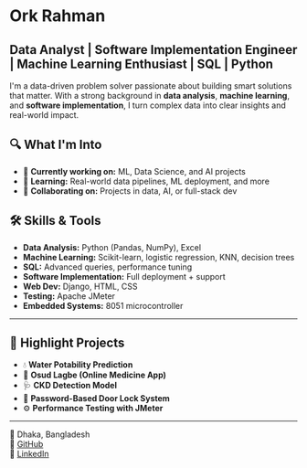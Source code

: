 # Ork Rahman

## Data Analyst | Software Implementation Engineer | Machine Learning Enthusiast | SQL | Python 

I'm a data-driven problem solver passionate about building smart solutions that matter. With a strong background in **data analysis**, **machine learning**, and **software implementation**, I turn complex data into clear insights and real-world impact.



## 🔍 What I'm Into
- 🔭 **Currently working on:** ML, Data Science, and AI projects
- 🌱 **Learning:** Real-world data pipelines, ML deployment, and more
- 👯 **Collaborating on:** Projects in data, AI, or full-stack dev




## 🛠️ Skills & Tools
- **Data Analysis:** Python (Pandas, NumPy), Excel
- **Machine Learning:** Scikit-learn, logistic regression, KNN, decision trees
- **SQL:** Advanced queries, performance tuning
- **Software Implementation:** Full deployment + support
- **Web Dev:** Django, HTML, CSS
- **Testing:** Apache JMeter
- **Embedded Systems:** 8051 microcontroller

---

## 🌟 Highlight Projects
- 💧 **Water Potability Prediction**
- 💊 **Osud Lagbe (Online Medicine App)**
- 🩺 **CKD Detection Model**
- 🔐 **Password-Based Door Lock System**
- ⚙️ **Performance Testing with JMeter**

---

📍 Dhaka, Bangladesh  
🔗 [GitHub](https://github.com/orkrahman97)  
🔗 [LinkedIn](https://www.linkedin.com/in/orkrahman/)
